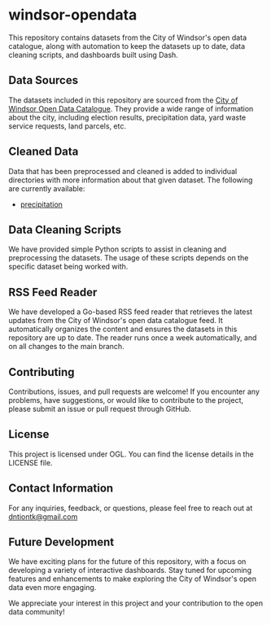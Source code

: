 # windsor-opendata

This repository contains datasets from the City of Windsor's open data catalogue, along with automation to keep the datasets up to date, data cleaning scripts, and dashboards built using Dash.

## Data Sources

The datasets included in this repository are sourced from the [City of Windsor Open Data Catalogue](https://opendata.citywindsor.ca/). They provide a wide range of information about the city, including election results, precipitation data, yard waste service requests, land parcels, etc.

## Cleaned Data

Data that has been preprocessed and cleaned is added to individual directories with more information about that given dataset. The following are currently available:
- [precipitation](precipitation/.)

## Data Cleaning Scripts

We have provided simple Python scripts to assist in cleaning and preprocessing the datasets. The usage of these scripts depends on the specific dataset being worked with.

## RSS Feed Reader

We have developed a Go-based RSS feed reader that retrieves the latest updates from the City of Windsor's open data catalogue feed. It automatically organizes the content and ensures the datasets in this repository are up to date. The reader runs once a week automatically, and on all changes to the main branch.

## Contributing

Contributions, issues, and pull requests are welcome! If you encounter any problems, have suggestions, or would like to contribute to the project, please submit an issue or pull request through GitHub.

## License

This project is licensed under OGL. You can find the license details in the LICENSE file.

## Contact Information

For any inquiries, feedback, or questions, please feel free to reach out at dntiontk@gmail.com

## Future Development

We have exciting plans for the future of this repository, with a focus on developing a variety of interactive dashboards. Stay tuned for upcoming features and enhancements to make exploring the City of Windsor's open data even more engaging.

We appreciate your interest in this project and your contribution to the open data community!
